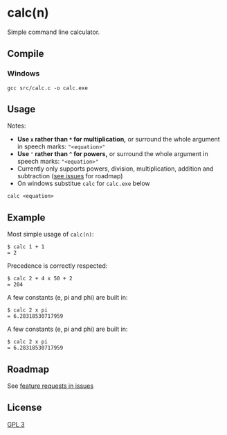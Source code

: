 # calc(n)

Simple command line calculator.

## Compile
### Windows
```
gcc src/calc.c -o calc.exe
```

## Usage
Notes:
* **Use `x` rather than `*` for multiplication,** or surround the whole argument in speech marks: `"<equation>"`
* **Use `'` rather than `^` for powers,** or surround the whole argument in speech marks: `"<equation>"`
* Currently only supports powers, division, multiplication, addition and subtraction ([see issues](https://github.com/thomseddon/calc/issues) for roadmap)
* On windows substitue `calc` for `calc.exe` below

```
calc <equation>
```

## Example
Most simple usage of `calc(n)`:
```
$ calc 1 + 1
= 2
```

Precedence is correctly respected:
```
$ calc 2 + 4 x 50 + 2
= 204
```

A few constants (e, pi and phi) are built in:
```
$ calc 2 x pi
= 6.28318530717959
```

A few constants (e, pi and phi) are built in:
```
$ calc 2 x pi
= 6.28318530717959
```

## Roadmap
See [feature requests in issues](https://github.com/thomseddon/calc/issues)

## License
[GPL 3](https://github.com/thomseddon/calc/blob/master/LICENSE)